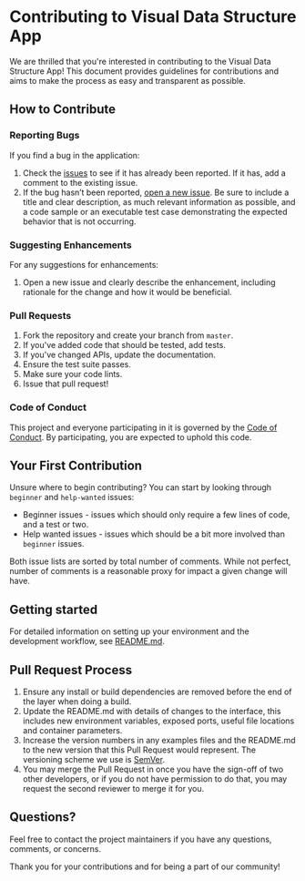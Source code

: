 # Contributing to Visual Data Structure App

We are thrilled that you're interested in contributing to the Visual Data Structure App! This document provides guidelines for contributions and aims to make the process as easy and transparent as possible.

## How to Contribute

### Reporting Bugs

If you find a bug in the application:

1. Check the [issues](https://github.com/daniel-souza/Visual-Data-Structure/issues) to see if it has already been reported. If it has, add a comment to the existing issue.
2. If the bug hasn’t been reported, [open a new issue](https://github.com/daniel-souza/Visual-Data-Structure/issues/new). Be sure to include a title and clear description, as much relevant information as possible, and a code sample or an executable test case demonstrating the expected behavior that is not occurring.

### Suggesting Enhancements

For any suggestions for enhancements:

1. Open a new issue and clearly describe the enhancement, including rationale for the change and how it would be beneficial.

### Pull Requests

1. Fork the repository and create your branch from `master`.
2. If you've added code that should be tested, add tests.
3. If you've changed APIs, update the documentation.
4. Ensure the test suite passes.
5. Make sure your code lints.
6. Issue that pull request!

### Code of Conduct

This project and everyone participating in it is governed by the [Code of Conduct](https://github.com/daniel-souza/Visual-Data-Structure/blob/master/CODE_OF_CONDUCT.md). By participating, you are expected to uphold this code.

## Your First Contribution

Unsure where to begin contributing? You can start by looking through `beginner` and `help-wanted` issues:

- Beginner issues - issues which should only require a few lines of code, and a test or two.
- Help wanted issues - issues which should be a bit more involved than `beginner` issues.

Both issue lists are sorted by total number of comments. While not perfect, number of comments is a reasonable proxy for impact a given change will have.

## Getting started

For detailed information on setting up your environment and the development workflow, see [README.md](https://github.com/daniel-souza/Visual-Data-Structure/blob/master/README.md).

## Pull Request Process

1. Ensure any install or build dependencies are removed before the end of the layer when doing a build.
2. Update the README.md with details of changes to the interface, this includes new environment variables, exposed ports, useful file locations and container parameters.
3. Increase the version numbers in any examples files and the README.md to the new version that this Pull Request would represent. The versioning scheme we use is [SemVer](http://semver.org/).
4. You may merge the Pull Request in once you have the sign-off of two other developers, or if you do not have permission to do that, you may request the second reviewer to merge it for you.

## Questions?

Feel free to contact the project maintainers if you have any questions, comments, or concerns.

Thank you for your contributions and for being a part of our community!
